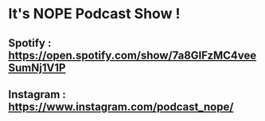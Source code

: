 # It's NOPE Podcast Show !


## Spotify : https://open.spotify.com/show/7a8GlFzMC4veeSumNj1V1P
## Instagram : https://www.instagram.com/podcast_nope/ 
